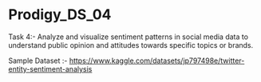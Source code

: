 # Prodigy_DS_04
Task 4:-
Analyze and visualize sentiment patterns in social media data to understand public opinion and attitudes towards specific topics or brands.



Sample Dataset :- https://www.kaggle.com/datasets/jp797498e/twitter-entity-sentiment-analysis


